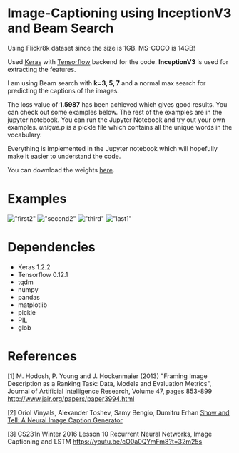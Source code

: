# Image-Captioning using InceptionV3 and Beam Search

Using Flickr8k dataset since the size is 1GB. MS-COCO is 14GB!

Used <a href="https://keras.io/">Keras</a> with <a href="https://www.tensorflow.org/">Tensorflow</a> backend for the code. **InceptionV3** is used for extracting the features.

I am using Beam search with **k=3, 5, 7** and a normal max search for predicting the captions of the images.

The loss value of **1.5987** has been achieved which gives good results. You can check out some examples below. The rest of the examples are in the jupyter notebook. You can run the Jupyter Notebook and try out your own examples. *unique.p* is a pickle file which contains all the unique words in the vocabulary. 

Everything is implemented in the Jupyter notebook which will hopefully make it easier to understand the code.

You can download the weights <a href='https://github.com/yashk2810/Image-Captioning/raw/master/weights/time_inceptionV3_2.8876_loss.h5'>here</a>.

# Examples

!["first2"](https://raw.githubusercontent.com/yashk2810/Image-Captioning/master/images/first2.jpg "first2")
!["second2"](https://raw.githubusercontent.com/yashk2810/Image-Captioning/master/images/second2.jpg "second2")
!["third"](https://raw.githubusercontent.com/yashk2810/Image-Captioning/master/images/third.jpg "third")
!["last1"](https://raw.githubusercontent.com/yashk2810/Image-Captioning/master/images/last1.jpg "last1")

# Dependencies

* Keras 1.2.2
* Tensorflow 0.12.1
* tqdm
* numpy
* pandas
* matplotlib
* pickle
* PIL
* glob

# References

[1] M. Hodosh, P. Young and J. Hockenmaier (2013) "Framing Image Description as a Ranking Task: Data, Models and Evaluation Metrics", Journal of Artificial Intelligence Research, Volume 47, pages 853-899 <a href="http://www.jair.org/papers/paper3994.html">http://www.jair.org/papers/paper3994.html</a> 

[2] Oriol Vinyals, Alexander Toshev, Samy Bengio, Dumitru Erhan <a href="https://arxiv.org/abs/1411.4555">Show and Tell: A Neural Image Caption Generator</a>

[3] CS231n Winter 2016 Lesson 10 Recurrent Neural Networks, Image Captioning and LSTM <a href="https://youtu.be/cO0a0QYmFm8?t=32m25s">https://youtu.be/cO0a0QYmFm8?t=32m25s</a> 
